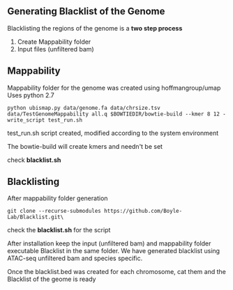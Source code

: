 ## Generating Blacklist of the Genome

Blacklisting the regions of the genome is a **two step process**
  1. Create Mappability folder
  2. Input files (unfiltered bam)
  
## Mappability

Mappability folder for the genome was created using hoffmangroup/umap \
Uses python 2.7
```
python ubismap.py data/genome.fa data/chrsize.tsv data/TestGenomeMappability all.q $BOWTIEDIR/bowtie-build --kmer 8 12 -write_script test_run.sh
```
test_run.sh script created, modified according to the system environment

The bowtie-build will create kmers and needn't be set 

check **blacklist.sh** 

## Blacklisting 
After mappability folder generation

```git clone --recurse-submodules https://github.com/Boyle-Lab/Blacklist.git\``` 

check the **blacklist.sh** for the script

After installation keep the input (unfiltered bam) and mappability folder executable Blacklist in the same folder. We have generated blacklist using ATAC-seq unfiltered bam and species specific.

Once the blacklist.bed was created for each chromosome, cat them and the Blacklist of the geome is ready
